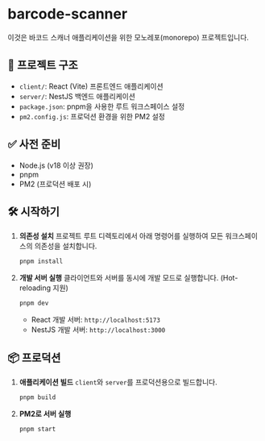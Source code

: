 # barcode-scanner

이것은 바코드 스캐너 애플리케이션을 위한 모노레포(monorepo) 프로젝트입니다.

## 🚀 프로젝트 구조

-   `client/`: React (Vite) 프론트엔드 애플리케이션
-   `server/`: NestJS 백엔드 애플리케이션
-   `package.json`: pnpm을 사용한 루트 워크스페이스 설정
-   `pm2.config.js`: 프로덕션 환경을 위한 PM2 설정

## ✅ 사전 준비

-   Node.js (v18 이상 권장)
-   pnpm
-   PM2 (프로덕션 배포 시)

## 🛠️ 시작하기

1.  **의존성 설치**
    프로젝트 루트 디렉토리에서 아래 명령어를 실행하여 모든 워크스페이스의 의존성을 설치합니다.

    ```bash
    pnpm install
    ```

2.  **개발 서버 실행**
    클라이언트와 서버를 동시에 개발 모드로 실행합니다. (Hot-reloading 지원)

    ```bash
    pnpm dev
    ```

    -   React 개발 서버: `http://localhost:5173`
    -   NestJS 개발 서버: `http://localhost:3000`

## 📦 프로덕션

1.  **애플리케이션 빌드**
    `client`와 `server`를 프로덕션용으로 빌드합니다.
    ```bash
    pnpm build
    ```

2.  **PM2로 서버 실행**
    ```bash
    pnpm start
    ```
